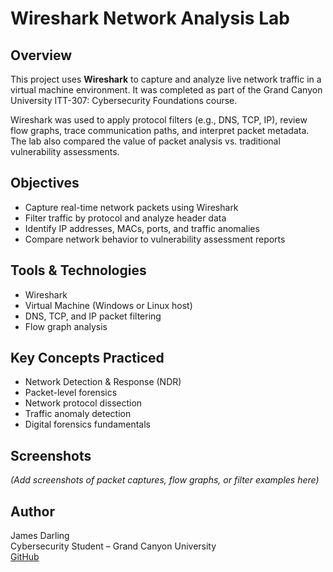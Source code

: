 # Wireshark Network Analysis Lab

## Overview
This project uses **Wireshark** to capture and analyze live network traffic in a virtual machine environment. It was completed as part of the Grand Canyon University ITT-307: Cybersecurity Foundations course.

Wireshark was used to apply protocol filters (e.g., DNS, TCP, IP), review flow graphs, trace communication paths, and interpret packet metadata. The lab also compared the value of packet analysis vs. traditional vulnerability assessments.

## Objectives
- Capture real-time network packets using Wireshark
- Filter traffic by protocol and analyze header data
- Identify IP addresses, MACs, ports, and traffic anomalies
- Compare network behavior to vulnerability assessment reports

## Tools & Technologies
- Wireshark
- Virtual Machine (Windows or Linux host)
- DNS, TCP, and IP packet filtering
- Flow graph analysis

## Key Concepts Practiced
- Network Detection & Response (NDR)
- Packet-level forensics
- Network protocol dissection
- Traffic anomaly detection
- Digital forensics fundamentals

## Screenshots
*(Add screenshots of packet captures, flow graphs, or filter examples here)*

## Author
James Darling  
Cybersecurity Student – Grand Canyon University  
[GitHub](https://github.com/jdarlin91)

